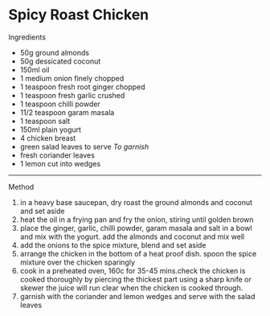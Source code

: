 # Spicy Roast Chicken

Ingredients

-   50g ground almonds
-   50g dessicated coconut
-   150ml oil
-   1 medium onion finely chopped
-   1 teaspoon fresh root ginger chopped
-   1 teaspoon fresh garlic crushed
-   1 teaspoon chilli powder
-   11/2 teaspoon garam masala
-   1 teaspoon salt
-   150ml plain yogurt
-   4 chicken breast
-   green salad leaves to serve *To garnish*
-   fresh coriander leaves
-   1 lemon cut into wedges

--------------------------------------------------------------------------------

Method

1.  in a heavy base saucepan, dry roast the ground almonds and coconut and set
    aside
2.  heat the oil in a frying pan and fry the onion, stiring until golden brown
3.  place the ginger, garlic, chilli powder, garam masala and salt in a bowl and
    mix with the yogurt. add the almonds and coconut and mix well
4.  add the onions to the spice mixture, blend and set aside
5.  arrange the chicken in the bottom of a heat proof dish. spoon the spice
    mixture over the chicken sparingly
6.  cook in a preheated oven, 160c for 35-45 mins.check the chicken is cooked
    thoroughly by piercing the thickest part using a sharp knife or skewer the
    juice will run clear when the chicken is cooked through.
7.  garnish with the coriander and lemon wedges and serve with the salad leaves

